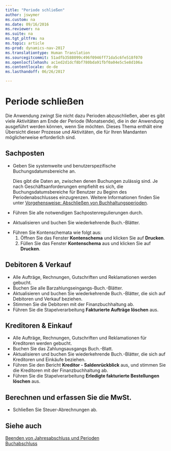 ```yaml
---
title: "Periode schließen"
author: jswymer
ms.custom: na
ms.date: 09/16/2016
ms.reviewer: na
ms.suite: na
ms.tgt_pltfrm: na
ms.topic: article
ms-prod: dynamics-nav-2017
ms.translationtype: Human Translation
ms.sourcegitcommit: 51adfb3588099c496f0946ff71da5c6fe518f070
ms.openlocfilehash: ac1ed2d1dcf8bf780bda91fbf0a04e5c5e8d106a
ms.contentlocale: de-de
ms.lasthandoff: 06/26/2017

---
```

# <a name="close-periods"></a>Periode schließen
Die Anwendung zwingt Sie nicht dazu Perioden abzuschließen, aber es gibt viele Aktivitäten am Ende der Periode (Monatsende), die in der Anwendung ausgeführt werden können, wenn Sie möchten. Dieses Thema enthält eine Übersicht dieser Prozesse und Aktivitäten, die für Ihren Mandanten möglicherweise erforderlich sind.

## <a name="general-ledger"></a>Sachposten
* Geben Sie systemweite und benutzerspezifische Buchungsdatumsbereiche an.

    Dies gibt die Daten an, zwischen denen Buchungen zulässig sind. Je nach Geschäftsanforderungen empfiehlt es sich, die Buchungsdatumsbereiche für Benutzer zu Beginn des Periodenabschlusses einzugrenzen. Weitere Informationen finden Sie unter [Vorgehensweise: Abschließen von Buchhaltungsperioden](finance-setup-how-specify-posting-periods.md).
* Führen Sie alle notwendigen Sachpostenregulierungen durch.
* Aktualisieren und buchen Sie wiederkehrende Buch.-Blätter.
<!--* Process Consolidations-->
* Führen Sie Kontenschemata wie folgt aus:
  1. Öffnen Sie das Fenster **Kontenschema** und klicken Sie auf **Drucken**.
  2. Füllen Sie das Fenster **Kontenschema** aus und klicken Sie auf **Drucken**.

## <a name="sales--receivables"></a>Debitoren & Verkauf
* Alle Aufträge, Rechnungen, Gutschriften und Reklamationen werden gebucht.
* Buchen Sie alle Barzahlungseingangs-Buch.-Blätter.
* Aktualisieren und buchen Sie wiederkehrende Buch.-Blätter, die sich auf Debitoren und Verkauf beziehen.
* Stimmen Sie die Debitoren mit der Finanzbuchhaltung ab.
* Führen Sie die Stapelverarbeitung **Fakturierte Aufträge löschen** aus.

## <a name="purchases--payables"></a>Kreditoren & Einkauf
* Alle Aufträge, Rechnungen, Gutschriften und Reklamationen für Kreditoren werden gebucht.
* Buchen Sie das Zahlungsausgangs Buch.-Blatt.
* Aktualisieren und buchen Sie wiederkehrende Buch.-Blätter, die sich auf Kreditoren und Einkäufe beziehen.
* Führen Sie den Bericht **Kreditor - Saldenrückblick** aus, und stimmen Sie die Kreditoren mit der Finanzbuchhaltung ab.
* Führen Sie die Stapelverarbeitung **Erledigte fakturierte Bestellungen löschen** aus.

<!-- ### Fixed Assets
* Post all maintenance costs have been posted through the fixed asset journals or invoices.
* Post adjustments.
* Post appreciation.
* Post depreciation.
* Update and post the recurring fixed asset journal.-->

<!--### Intercompany
* Process Intercompany Postings.-->

## <a name="calculate-and-process-sales-tax"></a>Berechnen und erfassen Sie die MwSt.
*  Schließen Sie Steuer-Abrechnungen ab.

## <a name="see-also"></a>Siehe auch
[Beenden von Jahresabschluss und Perioden](year-close-years-periods.md)  
[Buchabschluss](year-close-books.md)

